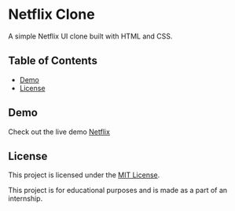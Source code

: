 # Netflix Clone

A simple Netflix UI clone built with HTML and CSS.

## Table of Contents

- [Demo](#demo)
- [License](#license)

## Demo

Check out the live demo [Netflix](https://namanflix.netlify.app/)

## License 
This project is licensed under the [MIT License](LICENSE).

This project is for educational purposes and is made as a part of an internship.
